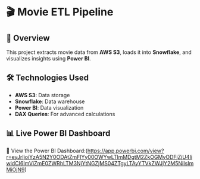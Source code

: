 # 🎬 Movie ETL Pipeline

## 📌 Overview
This project extracts movie data from **AWS S3**, loads it into **Snowflake**, and visualizes insights using **Power BI**.

## 🛠️ Technologies Used
- **AWS S3**: Data storage
- **Snowflake**: Data warehouse
- **Power BI**: Data visualization
- **DAX Queries**: For advanced calculations

## 📊 Live Power BI Dashboard

🔗 View the Power BI
Dashboard:(https://app.powerbi.com/view?r=eyJrIjoiYzA5N2Y0ODAtZmFlYy00OWYwLTlmMDgtM2ZkOGMyODFjZjU4IiwidCI6ImViZmE0ZWRhLTM3NjYtNGZjMS04ZTgyLTAyYTVkZWJjY2M5NiIsImMiOjN9)  


